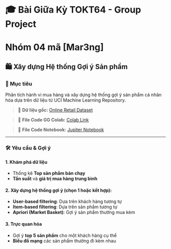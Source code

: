 # 🎓 Bài Giữa Kỳ TOKT64 - Group Project
# Nhóm 04 mã [Mar3ng]

## 🛍️ Xây dựng Hệ thống Gợi ý Sản phẩm

### 📌 Mục tiêu
Phân tích hành vi mua hàng và xây dựng hệ thống gợi ý sản phẩm cá nhân hóa dựa trên dữ liệu từ UCI Machine Learning Repository.

> 🔗 **Dữ liệu gốc:** [Online Retail Dataset](http://archive.ics.uci.edu/dataset/352/online+retail)

> 🔗 **File Code GG Colab:** [Colab Link](https://colab.research.google.com/drive/1sdrZQisGPS0hCyQnouA0_fJS_YChLxqd?usp=sharing)

> 🔗 **File Code Notebook:** [Jupiter Notebook](https://github.com/ngthuylinh3003/Group-Project/blob/f8284ad2e0c696ae1f85809de9864713658117b8/%5BMar3ng%5D_Midterm_final_code.ipynb)

---

### 🛠 Yêu cầu & Gợi ý

#### 1. Khám phá dữ liệu
- Thống kê **Top sản phẩm bán chạy**
- **Tần suất** và **giá trị mua hàng trung bình**

#### 2. Xây dựng hệ thống gợi ý (chọn 1 hoặc kết hợp):
- **User-based filtering**: Dựa trên khách hàng tương tự
- **Item-based filtering**: Dựa trên sản phẩm tương tự
- **Apriori (Market Basket)**: Gợi ý sản phẩm thường mua kèm

#### 3. Trực quan hóa
- Gợi ý **top 5 sản phẩm** cho một khách hàng cụ thể
- **Biểu đồ mạng** các sản phẩm thường đi kèm nhau

